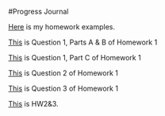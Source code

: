 #Progress Journal

[Here](example_homework_0.html) is my homework examples. 

[This](ETM58d_homework1.html) is Question 1, Parts A & B of Homework 1

[This](ETM58d_homework1_q1_C.html) is Question 1, Part C of Homework 1

[This](ETM58d_homework1_q2.html) is Question 2 of Homework 1

[This](ETM58d_homework1_q3.html) is Question 3 of Homework 1


[This](ETM58D_HW2&3.html) is HW2&3. 
